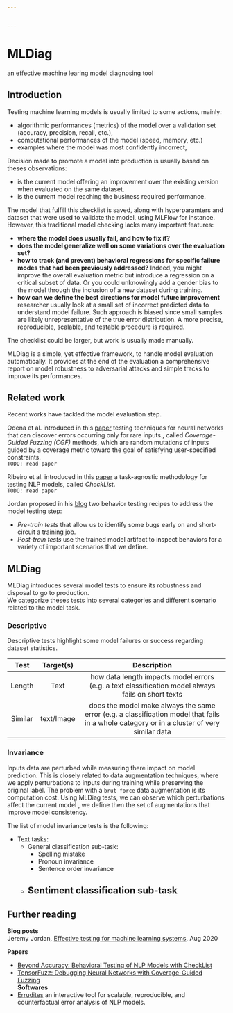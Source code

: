 ```yaml
---


---
```


<h1 id="mldiag">MLDiag</h1>
<p>an effective machine learing model diagnosing tool</p>
<h2 id="introduction">Introduction</h2>
<p>Testing machine learning models is usually limited to some actions, mainly:</p>
<ul>
<li>algorithmic performances (metrics) of the model over a validation  set (accuracy, precision, recall, etc.),</li>
<li>computational performances of the model (speed, memory, etc.)</li>
<li>examples where the model was most confidently incorrect,</li>
</ul>
<p>Decision made to promote a model into production is usually based on theses  observations:</p>
<ul>
<li>is the current model offering an improvement over the existing version when evaluated on the same dataset.</li>
<li>is the current model reaching the business required performance.</li>
</ul>
<p>The model that fulfill this checklist is saved, along with hyperparamters and dataset that were used to validate the model, using MLFlow for instance. However, this traditional model checking lacks many important features:</p>
<ul>
<li><strong>where the model  does usually fail, and how to fix it?</strong></li>
<li><strong>does the model generalize well on some variations over the evaluation set?</strong></li>
<li><strong>how to track (and prevent) behavioral regressions for specific failure modes that had been previously addressed?</strong> Indeed, you might improve the overall evaluation metric but introduce a regression on a critical subset of data. Or you could unknowingly add a gender bias to the model through the inclusion of a new dataset during training.</li>
<li><strong>how can we define the best directions for model future improvement</strong> researcher usually look at a small set of incorrect predicted data to understand model failure. Such approach is biased since small samples  are likely unrepresentative of the true error distribution. A more precise, reproducible, scalable, and testable procedure is required.</li>
</ul>
<p>The checklist could be larger, but work is usually made manually.</p>
<p>MLDiag is a simple, yet effective framework, to handle model evaluation automatically. It provides at the end of the evaluation a comprehensive report on model robustness to adversarial attacks and simple tracks to improve its performances.</p>
<h2 id="related-work">Related work</h2>
<p>Recent works have tackled the model evaluation step.</p>
<p>Odena et al. introduced in this <a href="http://proceedings.mlr.press/v97/odena19a/odena19a.pdf">paper</a> testing techniques for neural networks that can discover errors occurring only for rare inputs., called <em>Coverage-Guided Fuzzing (CGF)</em> methods, which are random mutations of inputs guided by a coverage metric toward the goal of satisfying user-specified constraints.<br>
<code>TODO: read paper</code></p>
<p>Ribeiro et al. introduced in this <a href="https://homes.cs.washington.edu/~marcotcr/acl20_checklist.pdf">paper</a> a task-agnostic methodology for testing NLP models, called <em>CheckList</em>.<br>
<code>TODO: read paper</code></p>
<p>Jordan proposed in his <a href="https://www.jeremyjordan.me/testing-ml/?utm_campaign=Data_Elixir&amp;utm_source=Data_Elixir_300">blog</a> two behavior testing recipes to address the model testing step:</p>
<ul>
<li><em>Pre-train tests</em> that allow us to identify some bugs early on and short-circuit a training job.</li>
<li><em>Post-train tests</em> use the trained model artifact to inspect behaviors for a variety of important scenarios that we define.</li>
</ul>
<h2 id="mldiag-1">MLDiag</h2>
<p>MLDiag introduces several model tests to ensure its robustness and disposal to go to production.<br>
We categorize theses tests into several categories and different scenario related to the model task.</p>
<h3 id="descriptive">Descriptive</h3>
<p>Descriptive tests highlight some model failures or success regarding dataset statistics.</p>

<table>
<thead>
<tr>
<th align="center">Test</th>
<th align="center">Target(s)</th>
<th align="center">Description</th>
</tr>
</thead>
<tbody>
<tr>
<td align="center">Length</td>
<td align="center">Text</td>
<td align="center">how data length impacts model errors (e.g. a text classification model always fails on short texts</td>
</tr>
<tr>
<td align="center">Similar</td>
<td align="center">text/Image</td>
<td align="center">does the model make always the same error (e.g. a classification model that fails in a whole category or in a cluster of very similar data</td>
</tr>
</tbody>
</table><h3 id="invariance">Invariance</h3>
<p>Inputs data are perturbed while measuring there impact on model prediction. This is closely related to data augmentation techniques, where we apply perturbations to inputs during training while preserving the original label. The problem with a <code>brut force</code> data augmentation is its computation cost. Using MLDiag tests, we can observe which perturbations affect the current model , we define then the set of augmentations that improve model consistency.</p>
<p>The list of model invariance tests is the following:</p>
<ul>
<li>Text tasks:
<ul>
<li>General classification sub-task:
<ul>
<li>Spelling mistake</li>
<li>Pronoun invariance</li>
<li>Sentence order invariance</li>
</ul>
</li>
<li>
<h2 id="sentiment-classification-sub-task">Sentiment classification sub-task</h2>
</li>
</ul>
</li>
</ul>
<h2 id="further-reading">Further reading</h2>
<p><strong>Blog posts</strong><br>
Jeremy Jordan, <a href="https://www.jeremyjordan.me/testing-ml/?utm_campaign=Data_Elixir&amp;utm_source=Data_Elixir_300">Effective testing for machine learning systems</a>, Aug 2020</p>
<p><strong>Papers</strong></p>
<ul>
<li><a href="https://homes.cs.washington.edu/~marcotcr/acl20_checklist.pdf">Beyond Accuracy: Behavioral Testing of NLP Models with CheckList</a></li>
<li><a href="http://proceedings.mlr.press/v97/odena19a/odena19a.pdf">TensorFuzz: Debugging Neural Networks with Coverage-Guided Fuzzing</a><br>
<strong>Softwares</strong></li>
<li><a href="https://github.com/uwdata/errudite">Errudites</a> an interactive tool for scalable, reproducible, and counterfactual error analysis of NLP models.</li>
</ul>

